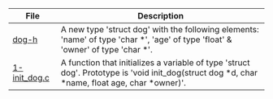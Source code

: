 |File|Description|
|-|-|
|[dog-h](dog.h)|A new type 'struct dog' with the following elements: 'name' of type 'char \*', 'age' of type 'float' & 'owner' of type 'char \*'.|
|[1-init_dog.c](1-init_dog.c)|A function that initializes a variable of type 'struct dog'. Prototype is 'void init_dog(struct dog \*d, char \*name, float age, char \*owner)'.|
